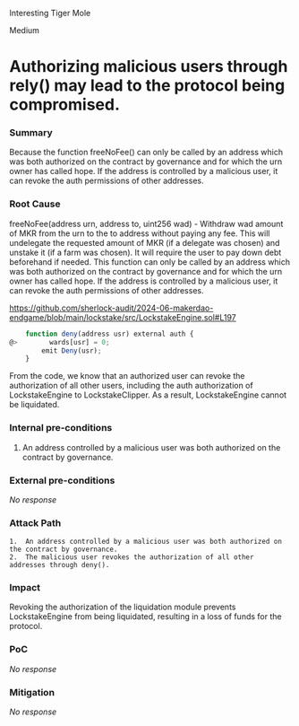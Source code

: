 Interesting Tiger Mole

Medium

# Authorizing malicious users through rely() may lead to the protocol being compromised.

### Summary

Because the function freeNoFee() can only be called by an address which was both authorized on the contract by governance and for which the urn owner has called hope.
If the address is controlled by a malicious user, it can revoke the auth permissions of other addresses.

### Root Cause

freeNoFee(address urn, address to, uint256 wad) - Withdraw wad amount of MKR from the urn to the to address without paying any fee. This will undelegate the requested amount of MKR (if a delegate was chosen) and unstake it (if a farm was chosen). It will require the user to pay down debt beforehand if needed. This function can only be called by an address which was both authorized on the contract by governance and for which the urn owner has called hope.
If the address is controlled by a malicious user, it can revoke the auth permissions of other addresses.

https://github.com/sherlock-audit/2024-06-makerdao-endgame/blob/main/lockstake/src/LockstakeEngine.sol#L197
```javascript
    function deny(address usr) external auth {
@>        wards[usr] = 0;
        emit Deny(usr);
    }
```
From the code, we know that an authorized user can revoke the authorization of all other users, including the auth authorization of LockstakeEngine to LockstakeClipper. As a result, LockstakeEngine cannot be liquidated.

### Internal pre-conditions

1.	An address controlled by a malicious user was both authorized on the contract by governance.


### External pre-conditions

_No response_

### Attack Path

	1.	An address controlled by a malicious user was both authorized on the contract by governance.
	2.	The malicious user revokes the authorization of all other addresses through deny().


### Impact

Revoking the authorization of the liquidation module prevents LockstakeEngine from being liquidated, resulting in a loss of funds for the protocol.

### PoC

_No response_

### Mitigation

_No response_